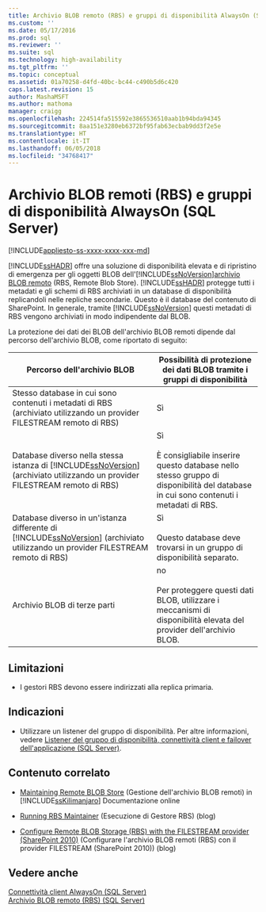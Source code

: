 ```yaml
---
title: Archivio BLOB remoto (RBS) e gruppi di disponibilità AlwaysOn (SQL Server) | Microsoft Docs
ms.custom: ''
ms.date: 05/17/2016
ms.prod: sql
ms.reviewer: ''
ms.suite: sql
ms.technology: high-availability
ms.tgt_pltfrm: ''
ms.topic: conceptual
ms.assetid: 01a70258-d4fd-40bc-bc44-c490b5d6c420
caps.latest.revision: 15
author: MashaMSFT
ms.author: mathoma
manager: craigg
ms.openlocfilehash: 224514fa515592e3865536510aab1b94bda94345
ms.sourcegitcommit: 8aa151e3280eb6372bf95fab63ecbab9dd3f2e5e
ms.translationtype: HT
ms.contentlocale: it-IT
ms.lasthandoff: 06/05/2018
ms.locfileid: "34768417"
---
```

# <a name="remote-blob-store-rbs-and-always-on-availability-groups-sql-server"></a>Archivio BLOB remoti (RBS) e gruppi di disponibilità AlwaysOn (SQL Server)
[!INCLUDE[appliesto-ss-xxxx-xxxx-xxx-md](../../../includes/appliesto-ss-xxxx-xxxx-xxx-md.md)]

  [!INCLUDE[ssHADR](../../../includes/sshadr-md.md)] offre una soluzione di disponibilità elevata e di ripristino di emergenza per gli oggetti BLOB dell'[!INCLUDE[ssNoVersion](../../../includes/ssnoversion-md.md)][archivio BLOB remoto](../../../relational-databases/blob/remote-blob-store-rbs-sql-server.md) (RBS, Remote Blob Store). [!INCLUDE[ssHADR](../../../includes/sshadr-md.md)] protegge tutti i metadati e gli schemi di RBS archiviati in un database di disponibilità replicandoli nelle repliche secondarie. Questo è il database del contenuto di SharePoint. In generale, tramite [!INCLUDE[ssNoVersion](../../../includes/ssnoversion-md.md)] questi metadati di RBS vengono archiviati in modo indipendente dal BLOB.  
  
 La protezione dei dati dei BLOB dell'archivio BLOB remoti dipende dal percorso dell'archivio BLOB, come riportato di seguito:  
  
|Percorso dell'archivio BLOB|Possibilità di protezione dei dati BLOB tramite i gruppi di disponibilità|  
|-------------------------|-----------------------------------------------------|  
|Stesso database in cui sono contenuti i metadati di RBS (archiviato utilizzando un provider FILESTREAM remoto di RBS)|Sì|  
|Database diverso nella stessa istanza di [!INCLUDE[ssNoVersion](../../../includes/ssnoversion-md.md)] (archiviato utilizzando un provider FILESTREAM remoto di RBS)|Sì<br /><br /> È consigliabile inserire questo database nello stesso gruppo di disponibilità del database in cui sono contenuti i metadati di RBS.|  
|Database diverso in un'istanza differente di [!INCLUDE[ssNoVersion](../../../includes/ssnoversion-md.md)] (archiviato utilizzando un provider FILESTREAM remoto di RBS)|Sì<br /><br /> Questo database deve trovarsi in un gruppo di disponibilità separato.|  
|Archivio BLOB di terze parti|no<br /><br /> Per proteggere questi dati BLOB, utilizzare i meccanismi di disponibilità elevata del provider dell'archivio BLOB.|  
  
##  <a name="Limitations"></a> Limitazioni  
  
-   I gestori RBS devono essere indirizzati alla replica primaria.  
  
##  <a name="Recommendations"></a> Indicazioni  
  
-   Utilizzare un listener del gruppo di disponibilità. Per altre informazioni, vedere [Listener del gruppo di disponibilità, connettività client e failover dell'applicazione &#40;SQL Server&#41;](../../../database-engine/availability-groups/windows/listeners-client-connectivity-application-failover.md).  
  
##  <a name="RelatedContent"></a> Contenuto correlato  
  
-   [Maintaining Remote BLOB Store](http://msdn.microsoft.com/library/gg316773\(SQL.105\).aspx) (Gestione dell'archivio BLOB remoti) in [!INCLUDE[ssKilimanjaro](../../../includes/sskilimanjaro-md.md)] Documentazione online  
  
-   [Running RBS Maintainer](http://blogs.msdn.com/b/sqlrbs/archive/2010/03/19/running-rbs-maintainer.aspx) (Esecuzione di Gestore RBS) (blog)  
  
-   [Configure Remote BLOB Storage (RBS) with the FILESTREAM provider (SharePoint 2010)](http://blogs.msdn.com/b/mvpawardprogram/archive/2012/04/02/configure-remote-blob-storage-rbs-with-the-filestream-provider-sharepoint-2010.aspx) (Configurare l'archivio BLOB remoti (RBS) con il provider FILESTREAM (SharePoint 2010)) (blog)  
  
## <a name="see-also"></a>Vedere anche  
 [Connettività client AlwaysOn &#40;SQL Server&#41;](../../../database-engine/availability-groups/windows/always-on-client-connectivity-sql-server.md)   
 [Archivio BLOB remoto &#40;RBS&#41; &#40;SQL Server&#41;](../../../relational-databases/blob/remote-blob-store-rbs-sql-server.md)  
  
  
